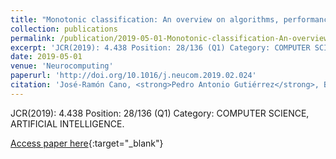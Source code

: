 ```yaml
---
title: "Monotonic classification: An overview on algorithms, performance measures and data sets"
collection: publications
permalink: /publication/2019-05-01-Monotonic-classification-An-overview-on-algorithms-performance-measures-and-data-sets
excerpt: 'JCR(2019): 4.438 Position: 28/136 (Q1) Category: COMPUTER SCIENCE, ARTIFICIAL INTELLIGENCE.'
date: 2019-05-01
venue: 'Neurocomputing'
paperurl: 'http://doi.org/10.1016/j.neucom.2019.02.024'
citation: 'José-Ramón Cano, <strong>Pedro Antonio Gutiérrez</strong>, Bartosz Krawczyk, Michal Wozniak, Salvador García, &quot;Monotonic classification: An overview on algorithms, performance measures and data sets.&quot; Neurocomputing, Vol. 341, 2019, pp.168-182.'
---
```

JCR(2019): 4.438 Position: 28/136 (Q1) Category: COMPUTER SCIENCE, ARTIFICIAL INTELLIGENCE.

[Access paper here](http://doi.org/10.1016/j.neucom.2019.02.024){:target="_blank"}
